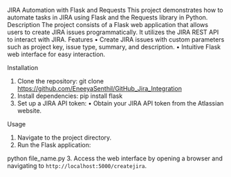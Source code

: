 JIRA Automation with Flask and Requests
This project demonstrates how to automate tasks in JIRA using Flask and the Requests library in Python.
Description
The project consists of a Flask web application that allows users to create JIRA issues programmatically. It utilizes the JIRA REST API to interact with JIRA.
Features
• Create JIRA issues with custom parameters such as project key, issue type, summary, and description.
• Intuitive Flask web interface for easy interaction.

Installation
1. Clone the repository:
git clone https://github.com/EneeyaSenthil/GitHub_Jira_Integration
2. Install dependencies:
pip install flask
3. Set up a JIRA API token:
• Obtain your JIRA API token from the Atlassian website.

Usage
1. Navigate to the project directory.
2. Run the Flask application:

python file_name.py
3. Access the web interface by opening a browser and navigating to `http://localhost:5000/createjira`.